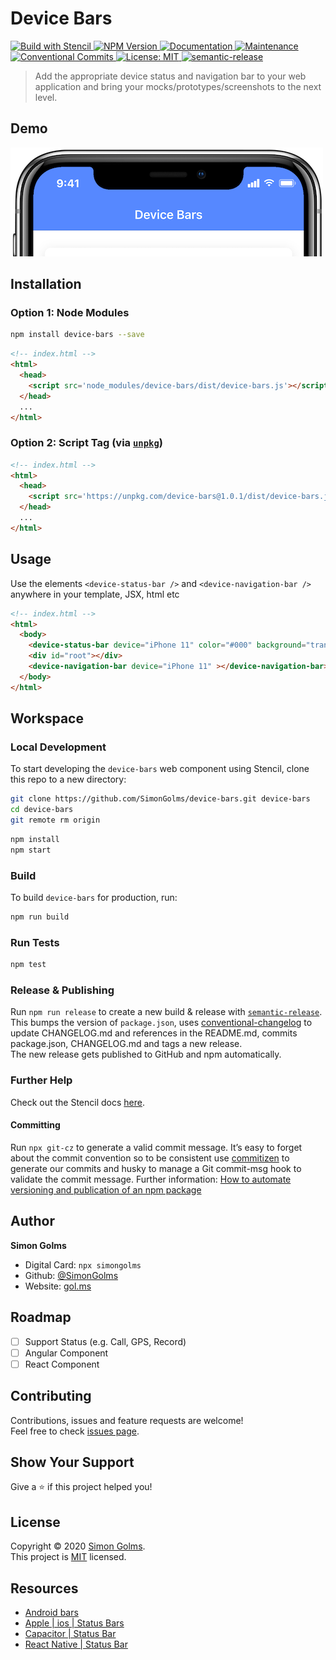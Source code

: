 # Device Bars <!-- omit in toc -->

<p>
  <a href="https://stenciljs.com/" target="_blank">
    <img alt="Build with Stencil" src="https://img.shields.io/badge/-Built%20With%20Stencil-16161d.svg?logo=data%3Aimage%2Fsvg%2Bxml%3Bbase64%2CPD94bWwgdmVyc2lvbj0iMS4wIiBlbmNvZGluZz0idXRmLTgiPz4KPCEtLSBHZW5lcmF0b3I6IEFkb2JlIElsbHVzdHJhdG9yIDE5LjIuMSwgU1ZHIEV4cG9ydCBQbHVnLUluIC4gU1ZHIFZlcnNpb246IDYuMDAgQnVpbGQgMCkgIC0tPgo8c3ZnIHZlcnNpb249IjEuMSIgaWQ9IkxheWVyXzEiIHhtbG5zPSJodHRwOi8vd3d3LnczLm9yZy8yMDAwL3N2ZyIgeG1sbnM6eGxpbms9Imh0dHA6Ly93d3cudzMub3JnLzE5OTkveGxpbmsiIHg9IjBweCIgeT0iMHB4IgoJIHZpZXdCb3g9IjAgMCA1MTIgNTEyIiBzdHlsZT0iZW5hYmxlLWJhY2tncm91bmQ6bmV3IDAgMCA1MTIgNTEyOyIgeG1sOnNwYWNlPSJwcmVzZXJ2ZSI%2BCjxzdHlsZSB0eXBlPSJ0ZXh0L2NzcyI%2BCgkuc3Qwe2ZpbGw6I0ZGRkZGRjt9Cjwvc3R5bGU%2BCjxwYXRoIGNsYXNzPSJzdDAiIGQ9Ik00MjQuNywzNzMuOWMwLDM3LjYtNTUuMSw2OC42LTkyLjcsNjguNkgxODAuNGMtMzcuOSwwLTkyLjctMzAuNy05Mi43LTY4LjZ2LTMuNmgzMzYuOVYzNzMuOXoiLz4KPHBhdGggY2xhc3M9InN0MCIgZD0iTTQyNC43LDI5Mi4xSDE4MC40Yy0zNy42LDAtOTIuNy0zMS05Mi43LTY4LjZ2LTMuNkgzMzJjMzcuNiwwLDkyLjcsMzEsOTIuNyw2OC42VjI5Mi4xeiIvPgo8cGF0aCBjbGFzcz0ic3QwIiBkPSJNNDI0LjcsMTQxLjdIODcuN3YtMy42YzAtMzcuNiw1NC44LTY4LjYsOTIuNy02OC42SDMzMmMzNy45LDAsOTIuNywzMC43LDkyLjcsNjguNlYxNDEuN3oiLz4KPC9zdmc%2BCg%3D%3D&colorA=16161d" />
  </a>
  <a href="https://www.npmjs.com/package/device-bars" target="_blank">
    <img alt="NPM Version" src="https://img.shields.io/npm/v/device-bars.svg" />
  </a>
  <a href="https://github.com/simongolms/device-bars#readme" target="_blank">
    <img alt="Documentation" src="https://img.shields.io/badge/documentation-yes-brightgreen.svg" />
  </a>
  <a href="https://github.com/simongolms/device-bars/graphs/commit-activity" target="_blank">
    <img alt="Maintenance" src="https://img.shields.io/badge/Maintained%3F-yes-green.svg" />
  </a>
  <a href="https://conventionalcommits.org" target="_blank">
    <img alt="Conventional Commits" src="https://img.shields.io/badge/Conventional%20Commits-1.0.0-yellow.svg" />
  </a>
  <a href="https://github.com/simongolms/device-bars/blob/master/LICENSE" target="_blank">
    <img alt="License: MIT" src="https://img.shields.io/github/license/simongolms/device-bars" />
  </a>
  <a href="#badge">
    <img alt="semantic-release" src="https://img.shields.io/badge/%20%20%F0%9F%93%A6%F0%9F%9A%80-semantic--release-e10079.svg">
  </a>
</p>

> Add the appropriate device status and navigation bar to your web application and bring your mocks/prototypes/screenshots to the next level.

## Demo

![device-bars-showcase](https://github.com/SimonGolms/device-bars/raw/master/docs/showcase.png)

## Installation

### Option 1: Node Modules

```bash
npm install device-bars --save
```

```html
<!-- index.html -->
<html>
  <head>
    <script src='node_modules/device-bars/dist/device-bars.js'></script>
  </head>
  ...
</html>
```

### Option 2: Script Tag (via [`unpkg`](https://unpkg.com/))

```html
<!-- index.html -->
<html>
  <head>
    <script src='https://unpkg.com/device-bars@1.0.1/dist/device-bars.js'></script>
  </head>
  ...
</html>
```

## Usage

Use the elements `<device-status-bar />` and `<device-navigation-bar />` anywhere in your template, JSX, html etc

```html
<!-- index.html -->
<html>
  <body>
    <device-status-bar device="iPhone 11" color="#000" background="transparent"></device-status-bar>
    <div id="root"></div>
    <device-navigation-bar device="iPhone 11" ></device-navigation-bar>
  </body>
</html>
```

## Workspace

### Local Development

To start developing the `device-bars` web component using Stencil, clone this repo to a new directory:

```bash
git clone https://github.com/SimonGolms/device-bars.git device-bars
cd device-bars
git remote rm origin
```

```bash
npm install
npm start
```

### Build

To build `device-bars` for production, run:

```bash
npm run build
```

### Run Tests

```bash
npm test
```

### Release & Publishing

Run `npm run release` to create a new build & release with [`semantic-release`](https://github.com/semantic-release/semantic-release). This bumps the version of `package.json`, uses [conventional-changelog](https://github.com/conventional-changelog/conventional-changelog) to update CHANGELOG.md and references in the README.md, commits package.json, CHANGELOG.md and tags a new release.<br/>The new release gets published to GitHub and npm automatically.

### Further Help

Check out the Stencil docs [here](https://stenciljs.com/docs).

#### Committing

Run `npx git-cz` to generate a valid commit message. It’s easy to forget about the commit convention so to be consistent use [commitizen](https://github.com/commitizen/cz-cli) to generate our commits and husky to manage a Git commit-msg hook to validate the commit message.
Further information: [How to automate versioning and publication of an npm package](https://itnext.io/how-to-automate-versioning-and-publication-of-an-npm-package-233e8757a526)

## Author

**Simon Golms**

- Digital Card: `npx simongolms`
- Github: [@SimonGolms](https://github.com/SimonGolms)
- Website: [gol.ms](https://gol.ms)

## Roadmap

- [ ] Support Status (e.g. Call, GPS, Record)
- [ ] Angular Component
- [ ] React Component

## Contributing

Contributions, issues and feature requests are welcome!<br />Feel free to check [issues page](https://github.com/simongolms/device-bars/issues).

## Show Your Support

Give a ⭐️ if this project helped you!

## License

Copyright © 2020 [Simon Golms](https://github.com/SimonGolms).<br />
This project is [MIT](https://github.com/simongolms/device-bars/blob/master/LICENSE) licensed.

## Resources

- [Android bars](https://material.io/design/platform-guidance/android-bars.html)
- [Apple | ios | Status Bars](https://developer.apple.com/design/human-interface-guidelines/ios/bars/status-bars/)
- [Capacitor | Status Bar](https://capacitor.ionicframework.com/docs/apis/status-bar/)
- [React Native | Status Bar](https://reactnative.dev/docs/statusbar)
